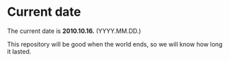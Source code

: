 # Current date

The current date is **2010.10.16.** (YYYY.MM.DD.)

This repository will be good when the world ends, so we will know how long it lasted.